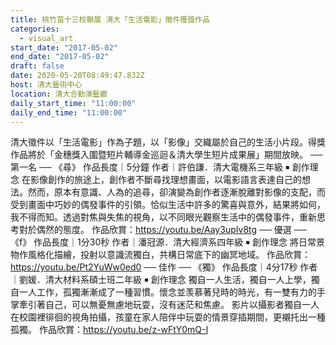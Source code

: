 ```yaml
---
title: 桃竹苗十三校聯展 清大「生活電影」徵件獲獎作品
categories:
  - visual_art
start_date: "2017-05-02"
end_date: "2017-05-02"
draft: false
date: 2020-05-20T08:49:47.832Z
host: 清大藝術中心
location: 清大合勤演藝廳
daily_start_time: "11:00:00"
daily_end_time: "11:00:00"
---
```


清大徵件以「生活電影」作為子題，以「影像」交織屬於自己的生活小片段。得獎作品將於「金穗獎入圍暨短片輔導金巡迴＆清大學生短片成果展」期間放映。 ── 第一名 ── 《尋》 作品長度｜5分鐘 作者｜許伯謙．清大電機系三年級 ￭ 創作理念 在影像創作的旅途上，創作者不斷尋找理想畫面，以電影語言表達自己的想法。然而，原本有意識、人為的追尋，卻演變為創作者逐漸脫離對影像的支配，而受到畫面中巧妙的偶發事件的引領。恰似生活中許多的驚喜與意外，結果將如何，我不得而知。透過對焦與失焦的視角，以不同眼光觀察生活中的偶發事件，重新思考對於偶然的態度。 作品欣賞：https://youtu.be/Aay3upIv8tg ── 優選 ── 《f》 作品長度｜1分30秒 作者｜潘冠源．清大經濟系四年級 ￭ 創作理念 將日常景物作風格化描繪，投射以意識流獨白，共構日常底下的幽冥地域。 作品欣賞：https://youtu.be/Pt2YuWw0ed0 ── 佳作 ── 《獨》 作品長度｜4分17秒 作者｜劉媛．清大材料系碩士班二年級 ￭ 創作理念 獨自一人生活，獨自一人上學，獨自一人工作，孤獨漸漸成了一種習慣。懷念並羡慕著兒時的時光，有一雙有力的手掌牽引著自己，可以無憂無慮地玩耍，沒有迷茫和焦慮。 影片以攝影者獨自一人在校園裡徘徊的視角拍攝，孩童在家人陪伴中玩耍的情景穿插期間，更襯托出一種孤獨。 作品欣賞：https://youtu.be/z-wFtY0mQ-I